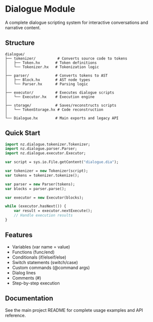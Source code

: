 # Dialogue Module

A complete dialogue scripting system for interactive conversations and narrative content.

## Structure

```
dialogue/
├── tokenizer/          # Converts source code to tokens
│   ├── Token.hx       # Token definitions
│   └── Tokenizer.hx   # Tokenization logic
│
├── parser/            # Converts tokens to AST
│   ├── Block.hx       # AST node types
│   └── Parser.hx      # Parsing logic
│
├── executor/          # Executes dialogue scripts
│   └── Executor.hx    # Execution engine
│
├── storage/           # Saves/reconstructs scripts
│   └── TokenStorage.hx # Code reconstruction
│
└── Dialogue.hx        # Main exports and legacy API
```

## Quick Start

```haxe
import nz.dialogue.tokenizer.Tokenizer;
import nz.dialogue.parser.Parser;
import nz.dialogue.executor.Executor;

var script = sys.io.File.getContent("dialogue.dia");

var tokenizer = new Tokenizer(script);
var tokens = tokenizer.tokenize();

var parser = new Parser(tokens);
var blocks = parser.parse();

var executor = new Executor(blocks);

while (executor.hasNext()) {
    var result = executor.nextExecute();
    // Handle execution results
}
```

## Features

- Variables (var name = value)
- Functions (func/end)
- Conditionals (if/elseif/else)
- Switch statements (switch/case)
- Custom commands (@command args)
- Dialog lines
- Comments (#)
- Step-by-step execution

## Documentation

See the main project README for complete usage examples and API reference.
